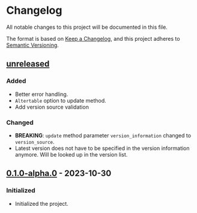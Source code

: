 # Changelog

All notable changes to this project will be documented in this file.

The format is based on [Keep a Changelog](https://keepachangelog.com/en/1.1.0/),
and this project adheres to [Semantic Versioning](https://semver.org/spec/v2.0.0.html).

## [unreleased]

### Added

 - Better error handling.
 - `Altertable` option to update method.
 - Add version source validation

### Changed
- **BREAKING**: `update` method parameter `version_information` changed to `version_source`.
 - Latest version does not have to be specified in the version information anymore. Will be looked up in the version list.

## [0.1.0-alpha.0] - 2023-10-30

### Initialized

- Initialized the project.

[unreleased]: https://github.com/w-kuipers/alphadb/compare/v0.1.0...HEAD
[0.1.0-alpha.0]: https://github.com/w-kuipers/alphadb/releases/tag/v0.1.0-alpha0
